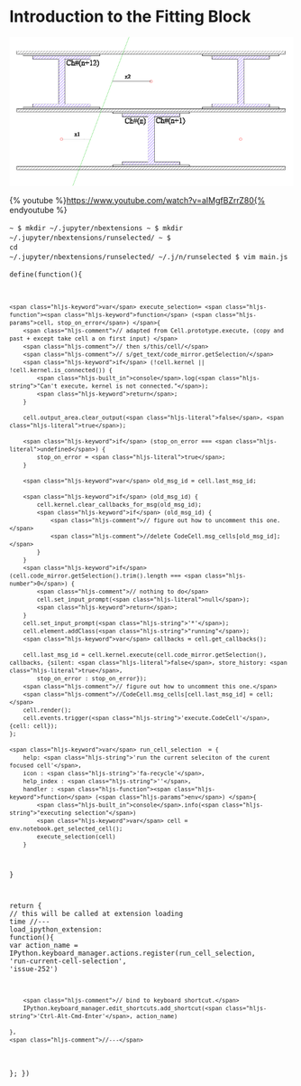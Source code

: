 # Introduction to the Fitting Block

![Drift](../assets/drift_chambers.png)

{% youtube %}https://www.youtube.com/watch?v=aIMgfBZrrZ80{% endyoutube %}

<code class="lang-bash">~ $ mkdir ~/.jupyter/nbextensions
~ $ mkdir ~/.jupyter/nbextensions/runselected/
~ $ <span class="hljs-built_in">cd</span>  ~/.jupyter/nbextensions/runselected/
~/.j/n/runselected $ vim main.js
</code>


<code class="lang-javascript">define(<span class="hljs-function"><span class="hljs-keyword">function</span>(<span class="hljs-params"></span>)</span>{

    <span class="hljs-keyword">var</span> execute_selection= <span class="hljs-function"><span class="hljs-keyword">function</span> (<span class="hljs-params">cell, stop_on_error</span>) </span>{
        <span class="hljs-comment">// adapted from Cell.prototype.execute, (copy and past + except take cell a on first input) </span>
        <span class="hljs-comment">// then s/this/cell/</span>
        <span class="hljs-comment">// s/get_text/code_mirror.getSelection/</span>
        <span class="hljs-keyword">if</span> (!cell.kernel || !cell.kernel.is_connected()) {
            <span class="hljs-built_in">console</span>.log(<span class="hljs-string">"Can't execute, kernel is not connected."</span>);
            <span class="hljs-keyword">return</span>;
        }

        cell.output_area.clear_output(<span class="hljs-literal">false</span>, <span class="hljs-literal">true</span>);

        <span class="hljs-keyword">if</span> (stop_on_error === <span class="hljs-literal">undefined</span>) {
            stop_on_error = <span class="hljs-literal">true</span>;
        }

        <span class="hljs-keyword">var</span> old_msg_id = cell.last_msg_id;

        <span class="hljs-keyword">if</span> (old_msg_id) {
            cell.kernel.clear_callbacks_for_msg(old_msg_id);
            <span class="hljs-keyword">if</span> (old_msg_id) {
                <span class="hljs-comment">// figure out how to uncomment this one.</span>
                <span class="hljs-comment">//delete CodeCell.msg_cells[old_msg_id];</span>
            }
        }
        <span class="hljs-keyword">if</span> (cell.code_mirror.getSelection().trim().length === <span class="hljs-number">0</span>) {
            <span class="hljs-comment">// nothing to do</span>
            cell.set_input_prompt(<span class="hljs-literal">null</span>);
            <span class="hljs-keyword">return</span>;
        }
        cell.set_input_prompt(<span class="hljs-string">'*'</span>);
        cell.element.addClass(<span class="hljs-string">"running"</span>);
        <span class="hljs-keyword">var</span> callbacks = cell.get_callbacks();

        cell.last_msg_id = cell.kernel.execute(cell.code_mirror.getSelection(), callbacks, {silent: <span class="hljs-literal">false</span>, store_history: <span class="hljs-literal">true</span>,
            stop_on_error : stop_on_error});
        <span class="hljs-comment">// figure out how to uncomment this one.</span>
        <span class="hljs-comment">//CodeCell.msg_cells[cell.last_msg_id] = cell;</span>
        cell.render();
        cell.events.trigger(<span class="hljs-string">'execute.CodeCell'</span>, {cell: cell});
    };

    <span class="hljs-keyword">var</span> run_cell_selection  = {
        help: <span class="hljs-string">'run the current seleciton of the curent focused cell'</span>,
        icon : <span class="hljs-string">'fa-recycle'</span>,
        help_index : <span class="hljs-string">''</span>,
        handler : <span class="hljs-function"><span class="hljs-keyword">function</span> (<span class="hljs-params">env</span>) </span>{
            <span class="hljs-built_in">console</span>.info(<span class="hljs-string">"executing selection"</span>)
            <span class="hljs-keyword">var</span> cell = env.notebook.get_selected_cell();
            execute_selection(cell)
        }
  }

  <span class="hljs-keyword">return</span> {
    <span class="hljs-comment">// this will be called at extension loading time</span>
    <span class="hljs-comment">//---</span>
    load_ipython_extension: <span class="hljs-function"><span class="hljs-keyword">function</span>(<span class="hljs-params"></span>)</span>{
        <span class="hljs-keyword">var</span> action_name = IPython.keyboard_manager.actions.register(run_cell_selection, <span class="hljs-string">'run-current-cell-selection'</span>, <span class="hljs-string">'issue-252'</span>)

        <span class="hljs-comment">// bind to keyboard shortcut.</span>
        IPython.keyboard_manager.edit_shortcuts.add_shortcut(<span class="hljs-string">'Ctrl-Alt-Cmd-Enter'</span>, action_name)

    },
    <span class="hljs-comment">//---</span>
  };
})
</code>
